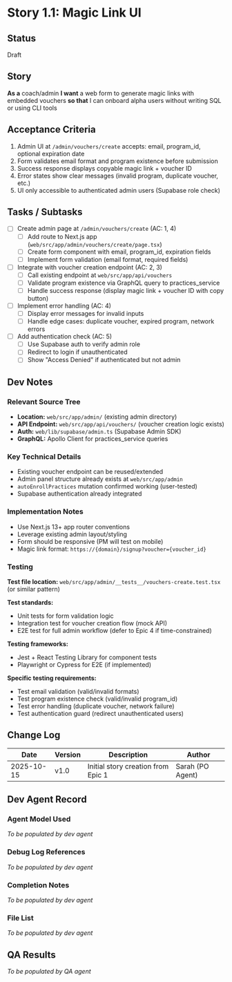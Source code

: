 # Story 1.1: Magic Link UI

## Status
Draft

## Story
**As a** coach/admin
**I want** a web form to generate magic links with embedded vouchers
**so that** I can onboard alpha users without writing SQL or using CLI tools

## Acceptance Criteria

1. Admin UI at `/admin/vouchers/create` accepts: email, program_id, optional expiration date
2. Form validates email format and program existence before submission
3. Success response displays copyable magic link + voucher ID
4. Error states show clear messages (invalid program, duplicate voucher, etc.)
5. UI only accessible to authenticated admin users (Supabase role check)

## Tasks / Subtasks

- [ ] Create admin page at `/admin/vouchers/create` (AC: 1, 4)
  - [ ] Add route to Next.js app (`web/src/app/admin/vouchers/create/page.tsx`)
  - [ ] Create form component with email, program_id, expiration fields
  - [ ] Implement form validation (email format, required fields)

- [ ] Integrate with voucher creation endpoint (AC: 2, 3)
  - [ ] Call existing endpoint at `web/src/app/api/vouchers`
  - [ ] Validate program existence via GraphQL query to practices_service
  - [ ] Handle success response (display magic link + voucher ID with copy button)

- [ ] Implement error handling (AC: 4)
  - [ ] Display error messages for invalid inputs
  - [ ] Handle edge cases: duplicate voucher, expired program, network errors

- [ ] Add authentication check (AC: 5)
  - [ ] Use Supabase auth to verify admin role
  - [ ] Redirect to login if unauthenticated
  - [ ] Show "Access Denied" if authenticated but not admin

## Dev Notes

### Relevant Source Tree
- **Location:** `web/src/app/admin/` (existing admin directory)
- **API Endpoint:** `web/src/app/api/vouchers/` (voucher creation logic exists)
- **Auth:** `web/lib/supabase/admin.ts` (Supabase Admin SDK)
- **GraphQL:** Apollo Client for practices_service queries

### Key Technical Details
- Existing voucher endpoint can be reused/extended
- Admin panel structure already exists at `web/src/app/admin`
- `autoEnrollPractices` mutation confirmed working (user-tested)
- Supabase authentication already integrated

### Implementation Notes
- Use Next.js 13+ app router conventions
- Leverage existing admin layout/styling
- Form should be responsive (PM will test on mobile)
- Magic link format: `https://{domain}/signup?voucher={voucher_id}`

### Testing
**Test file location:** `web/src/app/admin/__tests__/vouchers-create.test.tsx` (or similar pattern)

**Test standards:**
- Unit tests for form validation logic
- Integration test for voucher creation flow (mock API)
- E2E test for full admin workflow (defer to Epic 4 if time-constrained)

**Testing frameworks:**
- Jest + React Testing Library for component tests
- Playwright or Cypress for E2E (if implemented)

**Specific testing requirements:**
- Test email validation (valid/invalid formats)
- Test program existence check (valid/invalid program_id)
- Test error handling (duplicate voucher, network failure)
- Test authentication guard (redirect unauthenticated users)

## Change Log

| Date | Version | Description | Author |
|------|---------|-------------|--------|
| 2025-10-15 | v1.0 | Initial story creation from Epic 1 | Sarah (PO Agent) |

## Dev Agent Record

### Agent Model Used
_To be populated by dev agent_

### Debug Log References
_To be populated by dev agent_

### Completion Notes
_To be populated by dev agent_

### File List
_To be populated by dev agent_

## QA Results
_To be populated by QA agent_
